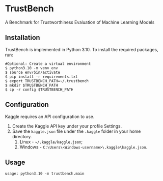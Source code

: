 # TrustBench
A Benchmark for Trustworthiness Evaluation of Machine Learning Models 

## Installation
TrustBench is implemented in Python 3.10. To install the required packages, run:

```shell
#Optional: Create a virtual environment
$ python3.10 -m venv env
$ source env/bin/activate
$ pip install -r requirements.txt
$ export TRUSTBENCH_PATH=~/.trustbench
$ mkdir $TRUSTBENCH_PATH
$ cp -r config $TRUSTBENCH_PATH
```

## Configuration

Kaggle requires an API configuration to use. 
1. Create the Kaggle API key under your profile Settings. 
2. Save the `kaggle.json` file under the `.kaggle` folder in your home directory.
   1. Linux - `~/.kaggle/kaggle.json`;
   2. Windows - `C:\Users\<Windows-username>\.kaggle\kaggle.json`.

## Usage
```shell
usage: python3.10 -m trustbench.main
```
